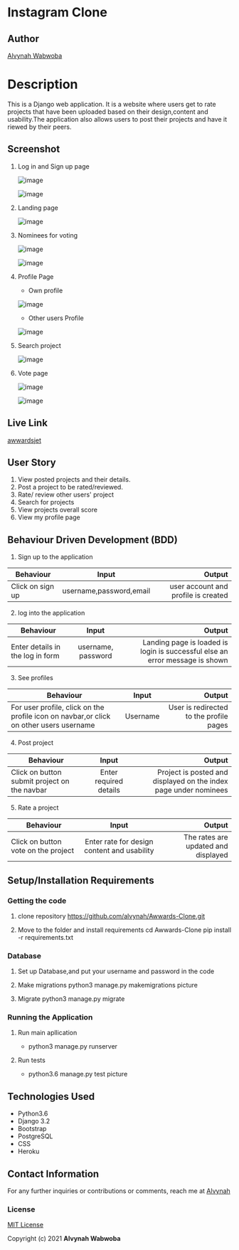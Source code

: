 # Instagram Clone 

## Author
 [Alvynah Wabwoba](https://github.com/alvynah)


# Description
This is a Django web application. It is a website where users get to rate projects that have been uploaded based on their design,content and usability.The application also allows users to post their projects and have it riewed by their peers.

## Screenshot
1. Log in and Sign up page

    ![image](./static/images/signup.jpg)


    ![image](./static/images/login.jpg)


2. Landing page

    ![image](./static/images/landingpage.jpg)


3. Nominees for voting 

    ![image](./static/images/nominees.jpg)

    ![image](./static/images/nominees2.jpg)
    

4. Profile Page
    * Own profile

    ![image](./static/images/profile.jpg)

    * Other users Profile

    ![image](./static/images/userprofile.jpg)
 

5. Search project

    ![image](./static/images/search.jpg)


6. Vote page 

    ![image](./static/images/votepage1.jpg)


    ![image](./static/images/votepage2.jpg)
    




## Live Link

[awwardsjet](https://awwardsjet.herokuapp.com/)
## User Story

1. View posted projects and their details.
2. Post a project to be rated/reviewed.
3. Rate/ review other users' project
4. Search for projects 
5. View projects overall score
6. View my profile page


## Behaviour Driven Development (BDD)

1. Sign up to the application

|Behaviour 	           |    Input 	                 |       Output          |
|----------------------------------------------|:-----------------------------------:|-----------------------------:|       
| Click on sign up  | username,password,email | user account and profile is created  | 

2. log into the application 

|Behaviour 	           |    Input 	                 |       Output          |
|----------------------------------------------|:-----------------------------------:|-----------------------------:|       
| Enter details in the log in form   | username, password| Landing page is loaded is login is successful else an error message is shown  | 


3. See profiles 

|Behaviour 	           |    Input 	                 |       Output          |
|----------------------------------------------|:-----------------------------------:|-----------------------------:|       
| For user profile, click on the profile icon on navbar,or click on other users username | Username| User is redirected to the profile pages  |  

4. Post project

|Behaviour 	           |    Input 	                 |       Output          |
|----------------------------------------------|:-----------------------------------:|-----------------------------:|       
| Click on button submit project on the navbar | Enter required details| Project is posted and displayed on the index page under nominees | 


5. Rate a project

|Behaviour 	           |    Input 	                 |       Output          |
|----------------------------------------------|:-----------------------------------:|-----------------------------:|       
| Click on button vote on the project  | Enter rate for design content and usability | The rates are updated and displayed  |




## Setup/Installation Requirements
### Getting the code
1. clone repository
   https://github.com/alvynah/Awwards-Clone.git
    
2. Move to the folder and install requirements
    cd Awwards-Clone
    pip install -r requirements.txt
### Database

1. Set up Database,and put your username and password in the code

2. Make migrations
    python3 manage.py makemigrations picture

3. Migrate
   python3 manage.py migrate 
    
### Running the Application
1. Run main apllication
   * python3 manage.py runserver

2. Run tests
    
   * python3.6 manage.py test picture

## Technologies Used

* Python3.6
* Django 3.2
* Bootstrap
* PostgreSQL
* CSS
* Heroku

## Contact Information
For any further inquiries or contributions or comments, reach me at [Alvynah](juvatalvynah@gmail.com)
### License
[MIT License](https://github.com/alvynah/Awwards-Clone/blob/main/License)

Copyright (c) 2021 **Alvynah Wabwoba**